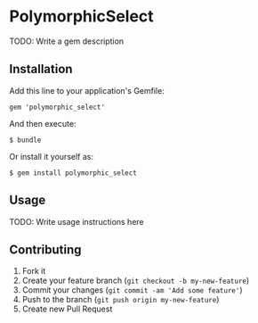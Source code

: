 # PolymorphicSelect

TODO: Write a gem description

## Installation

Add this line to your application's Gemfile:

    gem 'polymorphic_select'

And then execute:

    $ bundle

Or install it yourself as:

    $ gem install polymorphic_select

## Usage

TODO: Write usage instructions here

## Contributing

1. Fork it
2. Create your feature branch (`git checkout -b my-new-feature`)
3. Commit your changes (`git commit -am 'Add some feature'`)
4. Push to the branch (`git push origin my-new-feature`)
5. Create new Pull Request
